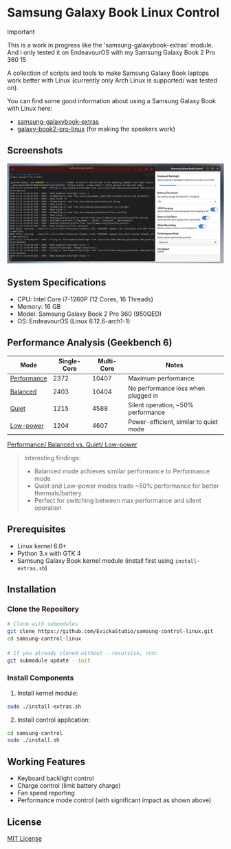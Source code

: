 # Samsung Galaxy Book Linux Control

> [!IMPORTANT]
> This is a work in progress like the 'samsung-galaxybook-extras' module. And i only tested it on EndeavourOS with my Samsung Galaxy Book 2 Pro 360 15

A collection of scripts and tools to make Samsung Galaxy Book laptops work better with Linux (currently only Arch Linux is supported/ was tested on).

You can find some good information about using a Samsung Galaxy Book with Linux here:

- [samsung-galaxybook-extras](https://github.com/joshuagrisham/samsung-galaxybook-extras)
- [galaxy-book2-pro-linux](https://github.com/joshuagrisham/galaxy-book2-pro-linux) (for making the speakers work)

## Screenshots

![Screenshot](assets/screenshot-1.png)

## System Specifications

- CPU: Intel Core i7-1260P (12 Cores, 16 Threads)
- Memory: 16 GB
- Model: Samsung Galaxy Book 2 Pro 360 (950QED)
- OS: EndeavourOS (Linux 6.12.6-arch1-1)

## Performance Analysis (Geekbench 6)

| Mode | Single-Core | Multi-Core | Notes |
|------|-------------|------------|--------|
| [Performance](https://browser.geekbench.com/v6/cpu/9702316) | 2372 | 10407 | Maximum performance |
| [Balanced](https://browser.geekbench.com/v6/cpu/9702378) | 2403 | 10404 | No performance loss when plugged in |
| [Quiet](https://browser.geekbench.com/v6/cpu/9702538) | 1215 | 4588 | Silent operation, ~50% performance |
| [Low-power](https://browser.geekbench.com/v6/cpu/9702639) | 1204 | 4607 | Power-efficient, similar to quiet mode |

[Performance/ Balanced vs. Quiet/ Low-power](https://browser.geekbench.com/v6/cpu/compare/9702538?baseline=9702316)

> Interesting findings:
>
> - Balanced mode achieves similar performance to Performance mode
> - Quiet and Low-power modes trade ~50% performance for better thermals/battery
> - Perfect for switching between max performance and silent operation

## Prerequisites

- Linux kernel 6.0+
- Python 3.x with GTK 4
- Samsung Galaxy Book kernel module (install first using `install-extras.sh`)

## Installation

### Clone the Repository

```bash
# Clone with submodules
git clone https://github.com/EvickaStudio/samsung-control-linux.git
cd samsung-control-linux

# If you already cloned without --recursive, run:
git submodule update --init
```

### Install Components

1. Install kernel module:

```bash
sudo ./install-extras.sh
```

2. Install control application:

```bash
cd samsung-control
sudo ./install.sh
```

## Working Features

- Keyboard backlight control
- Charge control (limit battery charge)
- Fan speed reporting
- Performance mode control (with significant impact as shown above)

## License

[MIT License](LICENSE)
